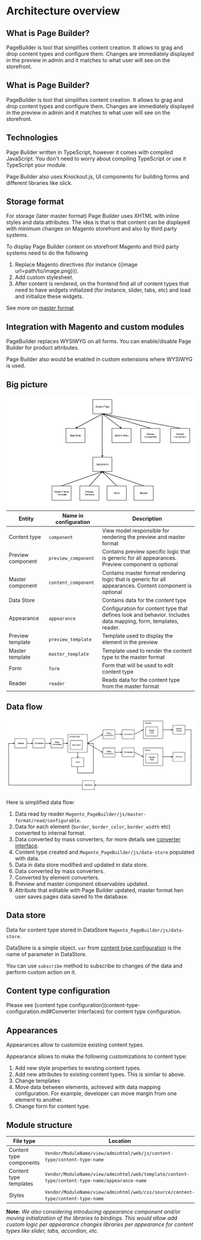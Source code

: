# Architecture overview

## What is Page Builder?

PageBuilder is tool that simplifies content creation. It allows to grag and drop content types and configure them. Changes are immediately displayed in the preview in admin and it matches to what user will see on the storefront.

## What is Page Builder?

PageBuilder is tool that simplifies content creation. It allows to grag and drop content types and configure them. Changes are immediately displayed in the preview in admin and it matches to what user will see on the storefront.

## Technologies

Page Builder written in TypeScript, however it comes with compiled JavaScript. You don't need to worry about compiling TypeScript or use it TypeScript your module.

Page Builder also uses Knockout.js, UI components for building forms and different libraries like slick.

## Storage format 

For storage (later master format) Page Builder uses XHTML with inline styles and data attributes. The idea is that is that content can be displayed with minimum changes on Magento storefront and also by third party systems.

To display Page Builder content on storefront Magento and third party systems need to do the following

1. Replace Magento directives (for instance {{image url=path/to/image.png}}).
2. Add custom stylesheet.
3. After content is rendered, on the frontend find all of content types that need to have widgets initialized (for instance, slider, tabs, etc) and load and initialize these widgets.

See more on [master format](master-format.md)

## Integration with Magento and custom modules

PageBuilder replaces WYSIWYG on all forms. You can enable/disable Page Builder for product attributes.

Page Builder also would be enabled in custom extensions where WYSIWYG is used.

## Big picture

![Page Builder big picture](images/big-picture.png)

| Entity            | Name in configuration | Description                                                                                                    |
| ----------------- | --------------------- | -------------------------------------------------------------------------------------------------------------- |
| Content type      | `component`           | View model responsible for rendering the preview and master format                                             |
| Preview component | `preview_component`   | Contains preview specific logic that is generic for all appearances. Preview component is optional             |
| Master component  | `content_component`   | Contains master format rendering logic that is generic for all appearances. Content component is optional      |
| Data Store        |                       | Contains data for the content type                                                                             |
| Appearance        | `appearance`          | Configuration for content type that defines look and behavior. Includes data mapping, form, templates, reader. |
| Preview template  | `preview_template`    | Template used to display the element in the preview                                                            |
| Master template   | `master_template`     | Template used to render the content type to the master format                                                  |
| Form              | `form`                | Form that will be used to edit content type                                                                    |
| Reader            | `reader`              | Reads data for the content type from the master format                                                         |

## Data flow

![Page Builder data flow](images/data-flow.png)

Here is simplified data flow:
1. Data read by reader `Magento_PageBuilder/js/master-format/read/configurable`.
2. Data for each element (`border`, `border_color`, `border_width` etc) converted to internal format.
3. Data converted by mass converters, for more details see [converter interface](content-type-configuration.md).
4. Content type created and `Magento_PageBuilder/js/data-store` populated with data.
5. Data in data store modified and updated in data store.
6. Data converted by mass converters.
7. Converted by element converters.
8. Preview and master component observables updated.
9. Attribute that editable with Page Builder updated, master format hen user saves pages data saved to the database.

## Data store

Data for content type stored in DataStore `Magento_PageBuilder/js/data-store`.

DataStore is a simple object. `var` from [content type configuration](content-type-configuration.md) is the name of parameter in DataStore.

You can use `subscribe` method to subscribe to changes of the data and perform custom action on it.

## Content type configuration

Please see [content type configuration](content-type-configuration.md#Converter Interfaces) for content type configuration.

## Appearances

Appearances allow to customize existing content types.

Appearance allows to make the following customizations to content type:
1. Add new style properties to existing content types.
2. Add new attributes to existing content types. This is similar to above.
3. Change templates
4. Move data between elements, achieved with data mapping configuration. For example, developer can move margin from one element to another.
5. Change form for content type.

## Module structure

| File type                | Location                                                                                       |
| -------------------------|------------------------------------------------------------------------------------------------|
| Content type components  | `Vendor/ModuleName/view/adminhtml/web/js/content-type/content-type-name`                       |
| Content type templates   | `Vendor/ModuleName/view/adminhtml/web/template/content-type/content-type-name/appearance-name` |
| Styles                   | `Vendor/ModuleName/view/adminhtml/web/css/source/content-type/content-type-name`               |

**Note:**
*We also considering introducing appearance component and/or moving initialization of the libraries to bindings. This would allow add custom logic per appearance changes libraries per appearance for content types like slider, tabs, accordion, etc.*
